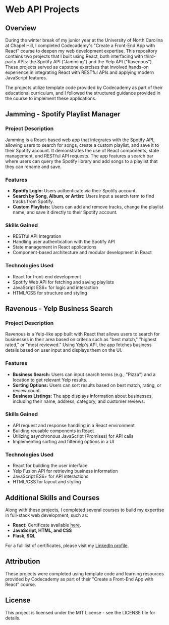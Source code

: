 
# Web API Projects

## Overview
During the winter break of my junior year at the University of North Carolina at Chapel Hill, I completed Codecademy's "Create a Front-End App with React" course to deepen my web development expertise. This repository contains two projects that I built using React, both interfacing with third-party APIs: the Spotify API ("Jamming") and the Yelp API ("Ravenous"). These projects served as capstone exercises that involved hands-on experience in integrating React with RESTful APIs and applying modern JavaScript features.

The projects utilize template code provided by Codecademy as part of their educational curriculum, and I followed the structured guidance provided in the course to implement these applications.

## Jamming - Spotify Playlist Manager

### Project Description
Jamming is a React-based web app that integrates with the Spotify API, allowing users to search for songs, create a custom playlist, and save it to their Spotify account. It demonstrates the use of React components, state management, and RESTful API requests. The app features a search bar where users can query the Spotify library and add songs to a playlist that they can rename and save.

### Features
- **Spotify Login:** Users authenticate via their Spotify account.
- **Search by Song, Album, or Artist:** Users input a search term to find tracks from Spotify.
- **Custom Playlists:** Users can add and remove tracks, change the playlist name, and save it directly to their Spotify account.

### Skills Gained
- RESTful API Integration
- Handling user authentication with the Spotify API
- State management in React applications
- Component-based architecture and modular development in React

### Technologies Used
- React for front-end development
- Spotify Web API for fetching and saving playlists
- JavaScript ES6+ for logic and interaction
- HTML/CSS for structure and styling

## Ravenous - Yelp Business Search

### Project Description
Ravenous is a Yelp-like app built with React that allows users to search for businesses in their area based on criteria such as "best match," "highest rated," or "most reviewed." Using Yelp's API, the app fetches business details based on user input and displays them on the UI.

### Features
- **Business Search:** Users can input search terms (e.g., "Pizza") and a location to get relevant Yelp results.
- **Sorting Options:** Users can sort results based on best match, rating, or review count.
- **Business Listings:** The app displays information about businesses, including their name, address, category, and customer reviews.

### Skills Gained
- API request and response handling in a React environment
- Building reusable components in React
- Utilizing asynchronous JavaScript (Promises) for API calls
- Implementing sorting and filtering options in a UI

### Technologies Used
- React for building the user interface
- Yelp Fusion API for retrieving business information
- JavaScript ES6+ for API interactions
- HTML/CSS for layout and styling

## Additional Skills and Courses
Along with these projects, I completed several courses to build my expertise in full-stack web development, such as:
- **React:** Certificate available [here](https://www.codecademy.com/profiles/micahbaldonado/certificates/5c9ce0b45f1de879ebcad4fd).
- **JavaScript, HTML, and CSS**
- **Flask, SQL**

For a full list of certificates, please visit my [LinkedIn profile](https://www.linkedin.com/in/micahbaldonado).

## Attribution
These projects were completed using template code and learning resources provided by Codecademy as part of their "Create a Front-End App with React" course.

## License
This project is licensed under the MIT License - see the LICENSE file for details.
